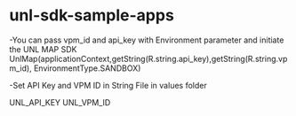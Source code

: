 # unl-sdk-sample-apps

-You can pass vpm_id and api_key with Environment parameter and initiate the UNL MAP SDK
UnlMap(applicationContext,getString(R.string.api_key),getString(R.string.vpm_id), EnvironmentType.SANDBOX)

-Set API Key and VPM ID in String File in values folder 

 <string name="api_key">UNL_API_KEY</string>
 <string name="vpm_id">UNL_VPM_ID</string>